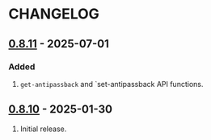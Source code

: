 # CHANGELOG

## [0.8.11](https://github.com/uhppoted/uhppoted-lib-dotnet/releases/tag/v0.8.11) - 2025-07-01

### Added
1. `get-antipassback` and `set-antipassback API functions.


## [0.8.10](https://github.com/uhppoted/uhppoted-lib-dotnet/releases/tag/v0.8.10) - 2025-01-30

1. Initial release.
